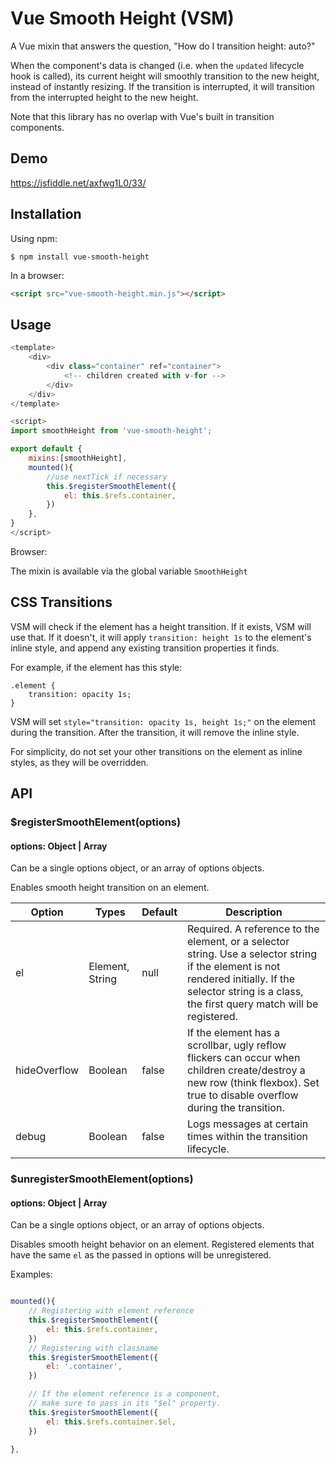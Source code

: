 
# Vue Smooth Height (VSM)
A Vue mixin that answers the question, "How do I transition height: auto?"

When the component's data is changed (i.e. when the `updated` lifecycle hook is called), its current height will smoothly transition to the new height, instead of instantly resizing. If the transition is interrupted, it will transition from the interrupted height to the new height.

Note that this library has no overlap with Vue's built in transition components.

## Demo
https://jsfiddle.net/axfwg1L0/33/

## Installation

Using npm:
```shell
$ npm install vue-smooth-height
```

In a browser:
```html
<script src="vue-smooth-height.min.js"></script>
```

## Usage


```javascript
<template>
    <div>
        <div class="container" ref="container">
            <!-- children created with v-for -->
        </div>
    </div>
</template>

<script>
import smoothHeight from 'vue-smooth-height';

export default {
    mixins:[smoothHeight],
    mounted(){
        //use nextTick if necessary
        this.$registerSmoothElement({
            el: this.$refs.container,
        })
    },
}
</script>
```

Browser:

The mixin is available via the global variable `SmoothHeight`

## CSS Transitions
VSM will check if the element has a height transition. If it exists, VSM will use that. If it doesn't, it will apply `transition: height 1s` to the element's inline style, and append any existing transition properties it finds.

For example, if the element has this style:

```
.element {
    transition: opacity 1s;
}
```

VSM will set ```style="transition: opacity 1s, height 1s;"``` on the element during the transition. After the transition, it will remove the inline style.

For simplicity, do not set your other transitions on the element as inline styles, as they will be overridden.

## API
### $registerSmoothElement(options)
#### options: Object | Array

Can be a single options object,
or an array of options objects.

Enables smooth height transition on an element.


**Option**|**Types**|**Default**|**Description**
-----|-----|-----|-----
el|Element, String|null|Required. A reference to the element, or a selector string. Use a selector string if the element is not rendered initially. If the selector string is a class, the first query match will be registered.
hideOverflow|Boolean|false|If the element has a scrollbar, ugly reflow flickers can occur when children create/destroy a new row (think flexbox). Set true to disable overflow during the transition.
debug|Boolean|false|Logs messages at certain times within the transition lifecycle.


### $unregisterSmoothElement(options)
#### options: Object | Array

Can be a single options object,
or an array of options objects.

Disables smooth height behavior on an element. Registered elements that have the same `el` as the passed in options will be unregistered. 

Examples:


```javascript

mounted(){
    // Registering with element reference
    this.$registerSmoothElement({
        el: this.$refs.container,
    })
    // Registering with classname
    this.$registerSmoothElement({
        el: '.container',
    })

    // If the element reference is a component, 
    // make sure to pass in its "$el" property.
    this.$registerSmoothElement({
        el: this.$refs.container.$el,
    })

},

```